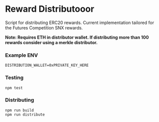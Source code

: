 # Reward Distributooor

Script for distributing ERC20 rewards. Current implementation tailored for the Futures Competition SNX rewards. 

**Note: Requires ETH in distributor wallet. If distributing more than 100 rewards consider using a merkle distributor.**

### Example ENV
```
DISTRIBUTION_WALLET=0xPRIVATE_KEY_HERE
```

### Testing

```
npm test
```

### Distributing

```
npm run build
npm run distribute
```
